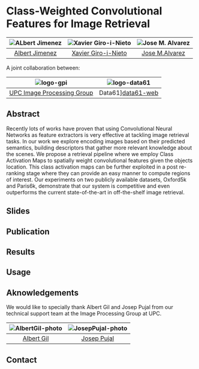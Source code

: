 # Class-Weighted Convolutional Features for Image Retrieval

| ![ALbert Jimenez][AlbertJimenez-photo]  | ![Xavier Giro-i-Nieto][XavierGiro-photo]  |  ![Jose M. Alvarez][JoseAlvarez-photo] | 
|:-:|:-:|:-:|
| [Albert Jimenez][AlbertJimenez-web]  | [Xavier Giro-i-Nieto][XavierGiro-web]   |[Jose M.Alvarez][JoseAlvarez-web] | 

[AlbertJimenez-web]: https://www.linkedin.com/in/albertjimenezsanfiz/
[XavierGiro-web]: https://imatge.upc.edu/web/people/xavier-giro
[JoseAlvarez-web]: http://www.josemalvarez.net

[AlbertJimenez-photo]: https://raw.githubusercontent.com/imatge-upc/retrieval-2017-icmr/master/authors/AlbertJimenez.png "Albert Jimenez"
[XavierGiro-photo]: https://raw.githubusercontent.com/imatge-upc/retrieval-2017-icmr/master/authors/XavierGiro.jpg "Xavier Giro-i-Nieto"
[JoseAlvarez-photo]: https://raw.githubusercontent.com/imatge-upc/retrieval-2017-icmr/master/authors/JoseAlvarez.png "Jose Alvarez"

A joint collaboration between:

| ![logo-gpi] | ![logo-data61] |
|:-:|:-:|
|[UPC Image Processing Group][gpi-web]|Data61][data61-web]|
 
[gpi-web]: https://imatge.upc.edu/web/ 
[data61-web]: http://www.data61.csiro.au

[logo-data61]: https://raw.githubusercontent.com/imatge-upc/retrieval-2017-icmr/master/logos/data61.png "Data 61"
[logo-gpi]: https://raw.githubusercontent.com/imatge-upc/retrieval-2017-icmr/master/logos/gpi.png "UPC Image Processing Group"


## Abstract 
Recently lots of works have proven that using Convolutional Neural Networks as feature extractors is very effective at tackling image retrieval tasks. In our work we explore encoding images based on their predicted semantics, building descriptors that gather more relevant knowledge about the scenes. We propose a retrieval pipeline where we employ Class Activation Maps to spatially weight convolutional features given the objects location. This class activation maps can be further exploited in a post re-ranking stage where they can provide an easy manner to compute regions of interest. Our experiments on two publicly available datasets, Oxford5k and Paris6k, demonstrate that our system is competitive and even outperforms the current state-of-the-art in off-the-shelf image retrieval.

## Slides

## Publication

## Results 

## Usage

## Aknowledgements
We would like to specially thank Albert Gil and Josep Pujal from our technical support team at the Image Processing Group at UPC.

| ![AlbertGil-photo]  | ![JosepPujal-photo]  |
|:-:|:-:|
| [Albert Gil](AlbertGil-web)  |  [Josep Pujal](JosepPujal-web) |

[AlbertGil-photo]: https://raw.githubusercontent.com/imatge-upc/retrieval-2017-icmr/master/authors/AlbertGil.jpg "Albert Gil"
[JosepPujal-photo]: https://raw.githubusercontent.com/imatge-upc/retrieval-2017-icmr/master/authors/JosepPujal.jpg "Josep Pujal"

[AlbertGil-web]: https://imatge.upc.edu/web/people/albert-gil-moreno
[JosepPujal-web]: https://imatge.upc.edu/web/people/josep-pujal

## Contact

